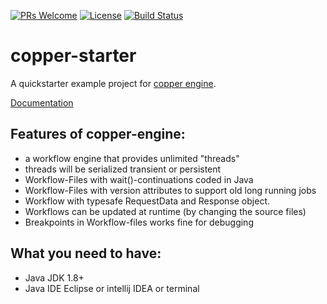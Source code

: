 [![PRs Welcome](https://img.shields.io/badge/PRs-welcome-brightgreen.svg?style=flat-square)](http://makeapullrequest.com)
[![License](https://img.shields.io/badge/License-Apache%202.0-blue.svg)](https://github.com/copper-engine/copper-engine/blob/master/LICENSE)
[![Build Status](https://img.shields.io/github/workflow/status/copper-engine/copper-starter/Build%20project)](https://github.com/copper-engine/copper-starter/actions?query=workflow%3A%22Build+project%22)

copper-starter
==============

A quickstarter example project for [copper engine](https://github.com/copper-engine/copper-engine).

[Documentation](https://copper-engine.org/docs/getting-started/)

Features of copper-engine:
---------------------------
* a workflow engine that provides unlimited "threads"
* threads will be serialized transient or persistent
* Workflow-Files with wait()-continuations coded in Java
* Workflow-Files with version attributes to support old long running jobs
* Workflow with typesafe RequestData and Response object.
* Workflows can be updated at runtime (by changing the source files)
* Breakpoints in Workflow-files works fine for debugging

What you need to have:
----------------------
* Java JDK 1.8+
* Java IDE Eclipse or intellij IDEA or terminal
